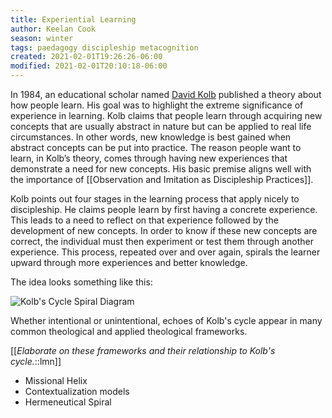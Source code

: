 ```yaml
---
title: Experiential Learning
author: Keelan Cook
season: winter
tags: paedagogy discipleship metacognition
created: 2021-02-01T19:26:26-06:00
modified: 2021-02-01T20:10:18-06:00
---
```


In 1984, an educational scholar named [David Kolb](https://en.wikipedia.org/wiki/David_A._Kolb) published a theory about how people learn. His goal was to highlight the extreme significance of experience in learning. Kolb claims that people learn through acquiring new concepts that are usually abstract in nature but can be applied to real life circumstances. In other words, new knowledge is best gained when abstract concepts can be put into practice. The reason people want to learn, in Kolb’s theory, comes through having new experiences that demonstrate a need for new concepts. His basic premise aligns well with the importance of [[Observation and Imitation as Discipleship Practices]].

Kolb points out four stages in the learning process that apply nicely to discipleship. He claims people learn by first having a concrete experience. This leads to a need to reflect on that experience followed by the development of new concepts. In order to know if these new concepts are correct, the individual must then experiment or test them through another experience. This process, repeated over and over again, spirals the learner upward through more experiences and better knowledge.

The idea looks something like this:

![Kolb's Cycle Spiral Diagram](https://i.imgur.com/0lGqRjL.png)

Whether intentional or unintentional, echoes of Kolb's cycle appear in many common theological and applied theological frameworks.

[[*Elaborate on these frameworks and their relationship to Kolb's cycle.*::lmn]]

- Missional Helix
- Contextualization models
- Hermeneutical Spiral
